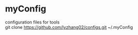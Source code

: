 # myConfig  

configuration files for tools  
git clone https://github.com/lyzhang02/configs.git ~/.myConfig


